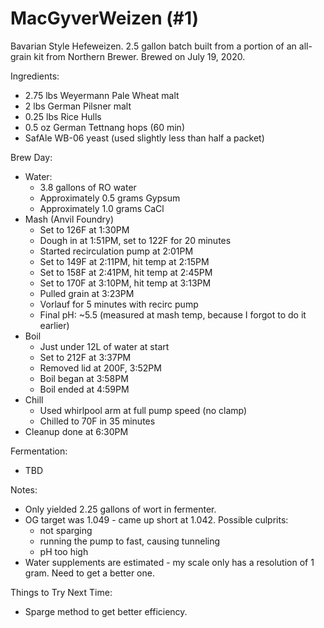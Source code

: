 # MacGyverWeizen (#1)

Bavarian Style Hefeweizen.
2.5 gallon batch built from a portion of an all-grain kit from Northern Brewer.
Brewed on July 19, 2020.

Ingredients:

 * 2.75 lbs Weyermann Pale Wheat malt
 * 2 lbs German Pilsner malt
 * 0.25 lbs Rice Hulls
 * 0.5 oz German Tettnang hops (60 min)
 * SafAle WB-06 yeast (used slightly less than half a packet)

Brew Day:

 * Water:
   * 3.8 gallons of RO water
   * Approximately 0.5 grams Gypsum
   * Approximately 1.0 grams CaCl
 * Mash (Anvil Foundry)
   * Set to 126F at 1:30PM
   * Dough in at 1:51PM, set to 122F for 20 minutes
   * Started recirculation pump at 2:01PM
   * Set to 149F at 2:11PM, hit temp at 2:15PM
   * Set to 158F at 2:41PM, hit temp at 2:45PM
   * Set to 170F at 3:10PM, hit temp at 3:13PM
   * Pulled grain at 3:23PM
   * Vorlauf for 5 minutes with recirc pump
   * Final pH: ~5.5 (measured at mash temp, because I forgot to do it earlier)
 * Boil
   * Just under 12L of water at start
   * Set to 212F at 3:37PM
   * Removed lid at 200F, 3:52PM
   * Boil began at 3:58PM
   * Boil ended at 4:59PM
 * Chill
   * Used whirlpool arm at full pump speed (no clamp)
   * Chilled to 70F in 35 minutes
 * Cleanup done at 6:30PM

Fermentation:

 * TBD

Notes:

 * Only yielded 2.25 gallons of wort in fermenter.
 * OG target was 1.049 - came up short at 1.042. Possible culprits:
    * not sparging
    * running the pump to fast, causing tunneling
    * pH too high
 * Water supplements are estimated - my scale only has a resolution of 1 gram. Need to
   get a better one.

Things to Try Next Time:

 * Sparge method to get better efficiency.
